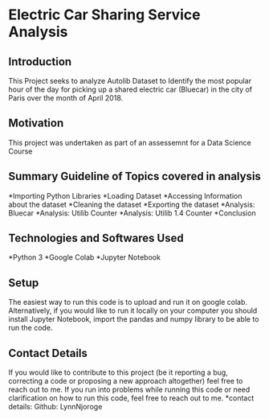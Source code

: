 # Electric Car Sharing Service Analysis 

## Introduction
This Project seeks to analyze Autolib Dataset to Identify the most popular hour of the day for picking up a shared electric car (Bluecar) in the city of Paris over the month of April 2018.

## Motivation
This project was undertaken as part of an assessemnt for a Data Science Course

## Summary Guideline of Topics covered in analysis
*Importing Python Libraries
*Loading Dataset
*Accessing Information about the dataset
*Cleaning the dataset
*Exporting the dataset
*Analysis: Bluecar
*Analysis: Utilib Counter
*Analysis: Utilib 1.4 Counter
*Conclusion

## Technologies and Softwares Used
*Python 3
*Google Colab
*Jupyter Notebook

## Setup
The easiest way to run this code is to upload and run it on google colab.
Alternatively, if you would like to run it locally on your computer you should install Jupyter Notebook, import the pandas and numpy library to be able to run the code.

## Contact Details
If you would like to contribute to this project (be it reporting a bug, correcting a code or proposing a new approach altogether) feel free to reach out to me.
If you run into problems while running this code or need clarification on how to run this code, feel free to reach out to me.
*contact details: Github: LynnNjoroge
